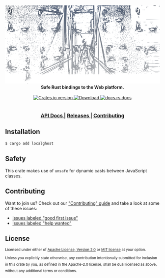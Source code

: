 <!-- <h1 align="center">localghost</h1> -->

<br />

<div align="center">
  <img src="assets/localghost.png" title="localghost logo" alt="localghost logo very spooky" width="730"/>
</div>

<div align="center">
  <strong>
    Safe Rust bindings to the Web platform.
  </strong>
</div>

<br />

<div align="center">
  <!-- Crates version -->
  <a href="https://crates.io/crates/localghost">
    <img src="https://img.shields.io/crates/v/localghost.svg?style=flat-square"
    alt="Crates.io version" />
  </a>
  <!-- Downloads -->
  <a href="https://crates.io/crates/localghost">
    <img src="https://img.shields.io/crates/d/localghost.svg?style=flat-square"
      alt="Download" />
  </a>
  <!-- docs.rs docs -->
  <a href="https://docs.rs/localghost">
    <img src="https://img.shields.io/badge/docs-latest-blue.svg?style=flat-square"
      alt="docs.rs docs" />
  </a>
</div>

<br />

<div align="center">
  <h3>
    <a href="https://docs.rs/localghost">
      API Docs
    </a>
    <span> | </span>
    <a href="https://github.com/yoshuawuyts/localghost/releases">
      Releases
    </a>
    <span> | </span>
    <a href="https://github.com/yoshuawuyts/localghost/blob/master.github/CONTRIBUTING.md">
      Contributing
    </a>
  </h3>
</div>

## Installation
```sh
$ cargo add localghost
```

## Safety
This crate makes use of `unsafe` for dynamic casts between JavaScript classes.

## Contributing
Want to join us? Check out our ["Contributing" guide][contributing] and take a
look at some of these issues:

- [Issues labeled "good first issue"][good-first-issue]
- [Issues labeled "help wanted"][help-wanted]

[contributing]: https://github.com/yoshuawuyts/localghost/blob/master.github/CONTRIBUTING.md
[good-first-issue]: https://github.com/yoshuawuyts/localghost/labels/good%20first%20issue
[help-wanted]: https://github.com/yoshuawuyts/localghost/labels/help%20wanted

## License

<sup>
Licensed under either of <a href="LICENSE-APACHE">Apache License, Version
2.0</a> or <a href="LICENSE-MIT">MIT license</a> at your option.
</sup>

<br/>

<sub>
Unless you explicitly state otherwise, any contribution intentionally submitted
for inclusion in this crate by you, as defined in the Apache-2.0 license, shall
be dual licensed as above, without any additional terms or conditions.
</sub>
